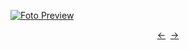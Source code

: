 [![Foto Preview](preview/n252.avif)](https://20essentials.github.io/project-000-252)

<div align="center" style="display: flex; justify-content: center;">
  <a  href="https://github.com/20essentials/project-000-251" target="_blank">&#8592;</a>
  &nbsp;&nbsp;
  <a  href="https://github.com/20essentials/project-000-253" target="_blank">&#8594;</a>
</div>
